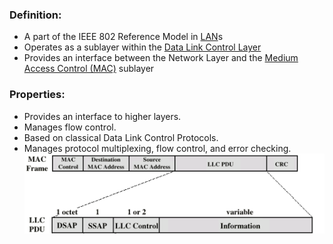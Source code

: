 ### Definition:
- A part of the IEEE 802 Reference Model in [LAN](LAN.md)s
- Operates as a sublayer within the [Data Link Control Layer](Data%20Link%20Control%20Layer.md)
- Provides an interface between the Network Layer and the [Medium Access Control (MAC)](Medium%20Access%20Control%20(MAC).md) sublayer
### Properties:
- Provides an interface to higher layers.
- Manages flow control.
- Based on classical Data Link Control Protocols.
- Manages protocol multiplexing, flow control, and error checking.
![MAC&LLC](Attachments/MAC&LLC.png)

